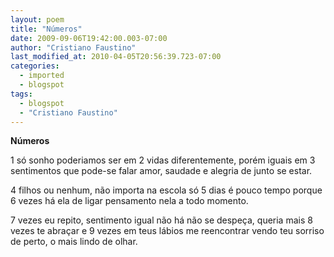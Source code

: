```yaml
---
layout: poem
title: "Números"
date: 2009-09-06T19:42:00.003-07:00
author: "Cristiano Faustino"
last_modified_at: 2010-04-05T20:56:39.723-07:00
categories:
  - imported
  - blogspot
tags:
  - blogspot
  - "Cristiano Faustino"
---
```


<span style="font-weight: bold;">Números

1 só sonho poderiamos ser
em 2 vidas diferentemente, porém iguais
em 3 sentimentos que pode-se falar
amor, saudade e alegria de junto se estar.

4 filhos ou nenhum, não importa
na escola só 5 dias é pouco tempo
porque 6 vezes há ela de ligar
pensamento nela a todo momento.

7 vezes eu repito, sentimento igual não há
não se despeça, queria mais 8 vezes te abraçar
e 9 vezes em teus lábios me reencontrar
vendo teu sorriso de perto, o mais lindo de olhar.